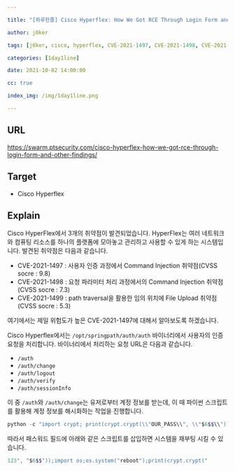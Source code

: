 ```yaml
---

title: "[하루한줄] Cisco Hyperflex: How We Got RCE Through Login Form and Other Findings"

author: j0ker

tags: [j0ker, cisco, hyperflex, CVE-2021-1497, CVE-2021-1498, CVE-2021-1499, command injection, file upload] 

categories: [1day1line] 

date: 2021-10-02 14:00:00 

cc: true

index_img: /img/1day1line.png

---
```


## URL

https://swarm.ptsecurity.com/cisco-hyperflex-how-we-got-rce-through-login-form-and-other-findings/



## Target

- Cisco Hyperflex

    

## Explain
Cisco HyperFlex에서 3개의 취약점이 발견되었습니다. HyperFlex는 여러 네트워크와 컴퓨팅 리소스를 하나의 플랫폼에 모아놓고 관리하고 사용할 수 있게 하는 시스템입니다. 발견된 취약점은 다음과 같습니다.

- CVE-2021-1497 : 사용자 인증 과정에서 Command Injection 취약점(CVSS socre : 9.8)
- CVE-2021-1498 : 요청 파라미터 처리 과정에서의 Command Injection 취약점(CVSS socre : 7.3)
- CVE-2021-1499 : path traversal을 활용한 임의 위치에 File Upload 취약점(CVSS socre : 5.3)

여기에서는 제일 위험도가 높은 CVE-2021-1497에 대해서 알아보도록 하겠습니다.

Cisco Hyperflex에서는 `/opt/springpath/auth/auth` 바이너리에서 사용자의 인증 요청을 처리합니다. 바이너리에서 처리하는 요청 URL은 다음과 같습니다.

- `/auth`
- `/auth/change`
- `/auth/logout`
- `/auth/verify`
- `/auth/sessionInfo`

이 중 `/auth`와 `/auth/change`는 유저로부터 계정 정보를 받는데, 이 때 파이썬 스크립트를 활용해 계정 정보를 해시화하는 작업을 진행합니다.

```powershell
python -c "import crypt; print(crypt.crypt(\\"OUR_PASS\\", \\"$6$$\\"));"
```

따라서 패스워드 필드에 아래와 같은 스크립트를 삽입하면 시스템을 재부팅 시킬 수 있습니다.

```powershell
123", "$6$$"));import os;os.system("reboot");print(crypt.crypt("
```
